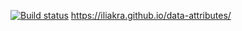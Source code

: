 [![Build status](https://ci.appveyor.com/api/projects/status/92qp3wtxqcr621bq?svg=true)](https://ci.appveyor.com/project/Ilya/data-attributes)
https://iliakra.github.io/data-attributes/
